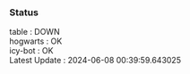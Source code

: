 ### Status


table : DOWN  
hogwarts : OK  
icy-bot : OK  
Latest Update : 2024-06-08 00:39:59.643025
